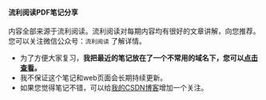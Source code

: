 #### 流利阅读PDF笔记分享

内容全部来源于流利阅读。流利阅读对每期内容均有很好的文章讲解，向您推荐。
您可以关注微信公众号：`流利阅读` 了解详情。

- 为了方便大家复习，**我把最近的笔记放在了一个不常用的域名下，您可以[点击查看](http:www.ncstoj.cn/llyd.html)。**
- 我不保证这个笔记和web页面会长期持续更新。
- 如果您觉得笔记不错，可以给[我的CSDN博客](https://me.csdn.net/zhaohaibo_)增加一个关注。
